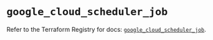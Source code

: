# `google_cloud_scheduler_job`

Refer to the Terraform Registry for docs: [`google_cloud_scheduler_job`](https://registry.terraform.io/providers/hashicorp/google/5.12.0/docs/resources/cloud_scheduler_job).
